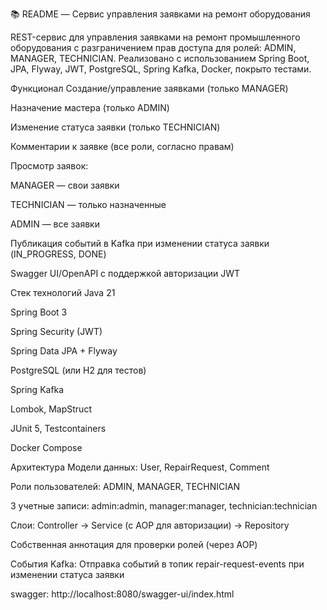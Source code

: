 📚 README — Сервис управления заявками на ремонт оборудования

REST-сервис для управления заявками на ремонт промышленного оборудования с разграничением прав доступа для ролей: ADMIN, MANAGER, TECHNICIAN.
Реализовано с использованием Spring Boot, JPA, Flyway, JWT, PostgreSQL, Spring Kafka, Docker, покрыто тестами.

Функционал
Создание/управление заявками (только MANAGER)

Назначение мастера (только ADMIN)

Изменение статуса заявки (только TECHNICIAN)

Комментарии к заявке (все роли, согласно правам)

Просмотр заявок:

MANAGER — свои заявки

TECHNICIAN — только назначенные

ADMIN — все заявки

Публикация событий в Kafka при изменении статуса заявки (IN_PROGRESS, DONE)

Swagger UI/OpenAPI с поддержкой авторизации JWT

Стек технологий
Java 21

Spring Boot 3

Spring Security (JWT)

Spring Data JPA + Flyway

PostgreSQL (или H2 для тестов)

Spring Kafka

Lombok, MapStruct

JUnit 5, Testcontainers

Docker Compose

Архитектура
Модели данных: User, RepairRequest, Comment

Роли пользователей: ADMIN, MANAGER, TECHNICIAN

3 учетные записи: admin:admin, manager:manager, technician:technician

Слои: Controller → Service (с AOP для авторизации) → Repository

Собственная аннотация для проверки ролей (через AOP)

События Kafka: Отправка событий в топик repair-request-events при изменении статуса заявки

swagger: http://localhost:8080/swagger-ui/index.html